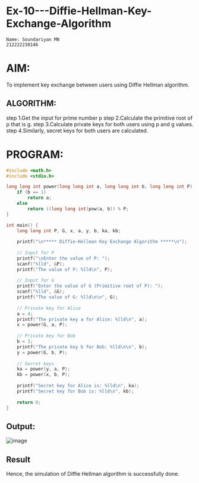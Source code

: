 # Ex-10---Diffie-Hellman-Key-Exchange-Algorithm
```
Name: Soundariyan MN
212222230146
```
<h1>AIM: </h1>

To implement key exchange between users using Diffie Hellman algorithm.

<h2>ALGORITHM:</h2> 

step 1.Get the input for prime number p 
step 2.Calculate the primitive root of p that is g. 
step 3.Calculate private keys for both users using p and g values. 
step 4.Similarly, secret keys for both users are calculated. 

<h1>PROGRAM:</h1>

```c
#include <math.h>
#include <stdio.h>

long long int power(long long int a, long long int b, long long int P) {
    if (b == 1) 
        return a;
    else 
        return ((long long int)pow(a, b)) % P;
}

int main() {
    long long int P, G, x, a, y, b, ka, kb;
    
    printf("\n***** Diffie-Hellman Key Exchange Algorithm *****\n");
    
    // Input for P
    printf("\nEnter the value of P: ");
    scanf("%lld", &P);
    printf("The value of P: %lld\n", P);
    
    // Input for G
    printf("Enter the value of G (Primitive root of P): ");
    scanf("%lld", &G);
    printf("The value of G: %lld\n\n", G);
    
    // Private key for Alice
    a = 4;
    printf("The private key a for Alice: %lld\n", a);
    x = power(G, a, P);
    
    // Private key for Bob
    b = 3;
    printf("The private key b for Bob: %lld\n\n", b);
    y = power(G, b, P);
    
    // Secret keys
    ka = power(y, a, P);
    kb = power(x, b, P);
    
    printf("Secret key for Alice is: %lld\n", ka);
    printf("Secret key for Bob is: %lld\n", kb);
    
    return 0;
}
```

<h2>Output:</h2>

![image](https://github.com/user-attachments/assets/29483223-1bde-4659-b22d-4fc21a70ec2d)

<h2>Result</h2>

Hence, the simulation of Diffie Hellman algorithm is successfully done.

